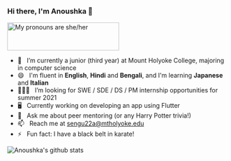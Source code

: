 ### Hi there, I'm Anoushka 👋

<a href="https://pronouns.vercel.app" title="Add pronouns to your own profile">
  <img src="https://pronouns.vercel.app/she/her?gradient=rose%20water" width="256" height="64" alt="My pronouns are she/her">
</a>

- 🌱 &nbsp; I’m currently a junior (third year) at Mount Holyoke College, majoring in computer science
- 😄 &nbsp; I'm fluent in **English**, **Hindi** and **Bengali**, and I'm learning **Japanese** and **Italian**
- 👩🏻‍💻 &nbsp; I’m looking for SWE / SDE / DS / PM internship opportunities for summer 2021
- 🖥️ &nbsp; Currently working on developing an app using Flutter
- 💬 &nbsp; Ask me about peer mentoring (or any Harry Potter trivia!)
- 📫 &nbsp; Reach me at <sengu22a@mtholyoke.edu>
- ⚡ &nbsp; Fun fact: I have a black belt in karate!

![Anoushka's github stats](https://github-readme-stats.vercel.app/api?username=ankasengupta&hide=stars&show_icons=true&theme=dracula)

<!-- Most Used Languages Card (Condensed)
[![Top Langs](https://github-readme-stats.vercel.app/api/top-langs/?username=ankasengupta&layout=compact)](https://github.com/anuraghazra/github-readme-stats)
-->

<!-- Profile Views Counter
![Profile Views](https://komarev.com/ghpvc/?username=ankasengupta&color=DC6386)
-->

<!--
**ankasengupta/ankasengupta** is a ✨ _special_ ✨ repository because its `README.md` (this file) appears on your GitHub profile.

Here are some ideas to get you started:

- 🔭 I’m currently working on ...
- 🌱 I’m currently learning ...
- 👯 I’m looking to collaborate on ...
- 🤔 I’m looking for help with ...
- 💬 Ask me about ...
- 📫 How to reach me: ...
- 😄 Pronouns: ...
- ⚡ Fun fact: ...
-->
